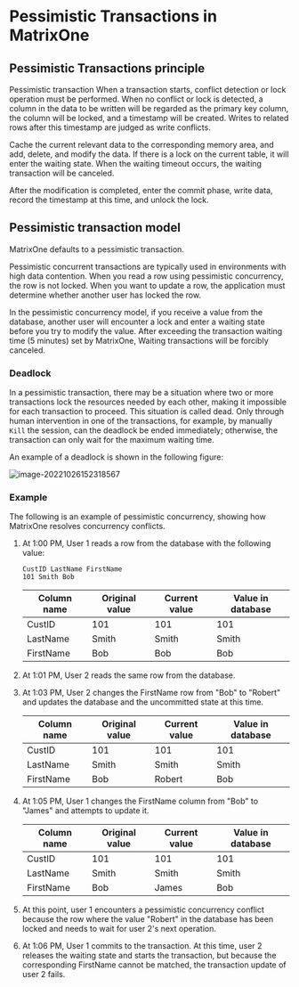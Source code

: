 # Pessimistic Transactions in MatrixOne

## Pessimistic Transactions principle

Pessimistic transaction When a transaction starts, conflict detection or lock operation must be performed. When no conflict or lock is detected, a column in the data to be written will be regarded as the primary key column, the column will be locked, and a timestamp will be created. Writes to related rows after this timestamp are judged as write conflicts.

Cache the current relevant data to the corresponding memory area, and add, delete, and modify the data. If there is a lock on the current table, it will enter the waiting state. When the waiting timeout occurs, the waiting transaction will be canceled.

After the modification is completed, enter the commit phase, write data, record the timestamp at this time, and unlock the lock.

## Pessimistic transaction model

MatrixOne defaults to a pessimistic transaction.

Pessimistic concurrent transactions are typically used in environments with high data contention. When you read a row using pessimistic concurrency, the row is not locked. When you want to update a row, the application must determine whether another user has locked the row.

In the pessimistic concurrency model, if you receive a value from the database, another user will encounter a lock and enter a waiting state before you try to modify the value. After exceeding the transaction waiting time (5 minutes) set by MatrixOne, Waiting transactions will be forcibly canceled.

### Deadlock

In a pessimistic transaction, there may be a situation where two or more transactions lock the resources needed by each other, making it impossible for each transaction to proceed. This situation is called dead. Only through human intervention in one of the transactions, for example, by manually `Kill` the session, can the deadlock be ended immediately; otherwise, the transaction can only wait for the maximum waiting time.

An example of a deadlock is shown in the following figure:

![image-20221026152318567](https://github.com/matrixorigin/artwork/blob/main/docs/distributed-transaction/deadlocked-en.png?raw=true)

### Example

The following is an example of pessimistic concurrency, showing how MatrixOne resolves concurrency conflicts.

1. At 1:00 PM, User 1 reads a row from the database with the following value:

   ```
   CustID LastName FirstName
   101 Smith Bob
   ```

   |Column name|Original value|Current value|Value in database|
   |---|---|---|---|
   |CustID|101|101|101|
   |LastName|Smith|Smith|Smith|
   |FirstName|Bob|Bob|Bob|

2. At 1:01 PM, User 2 reads the same row from the database.

3. At 1:03 PM, User 2 changes the FirstName row from "Bob" to "Robert" and updates the database and the uncommitted state at this time.

    |Column name|Original value|Current value|Value in database|
    |---|---|---|---|
    |CustID|101|101|101|
    |LastName|Smith|Smith|Smith|
    |FirstName|Bob|Robert|Bob|

4. At 1:05 PM, User 1 changes the FirstName column from "Bob" to "James" and attempts to update it.

    |Column name|Original value|Current value|Value in database|
    |---|---|---|---|
    |CustID|101|101|101|
    |LastName|Smith|Smith|Smith|
    |FirstName|Bob|James|Bob|

5. At this point, user 1 encounters a pessimistic concurrency conflict because the row where the value "Robert" in the database has been locked and needs to wait for user 2's next operation.

6. At 1:06 PM, User 1 commits to the transaction. At this time, user 2 releases the waiting state and starts the transaction, but because the corresponding FirstName cannot be matched, the transaction update of user 2 fails.
